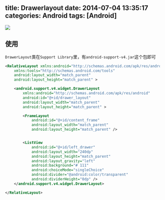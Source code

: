 title: Drawerlayout
date: 2014-07-04 13:35:17
categories: Android
tags: [Android]
---
![](https://github.com/zt1991616/blog/raw/master/Image/14070401.png)

## 使用
`DrawerLayout`类在`Support Library`里，有`android-support-v4.jar`这个包即可

```xml
<RelativeLayout xmlns:android="http://schemas.android.com/apk/res/android"
    xmlns:tools="http://schemas.android.com/tools"
    android:layout_width="match_parent"
    android:layout_height="match_parent" >

    <android.support.v4.widget.DrawerLayout
        xmlns:android="http://schemas.android.com/apk/res/android"
        android:id="@+id/drawer_layout"
        android:layout_width="match_parent"
        android:layout_height="match_parent" >

        <FrameLayout
            android:id="@+id/content_frame"
            android:layout_width="match_parent"
            android:layout_height="match_parent" />


        <ListView
            android:id="@+id/left_drawer"
            android:layout_width="240dp"
            android:layout_height="match_parent"
            android:layout_gravity="left"
            android:background="# 111"
            android:choiceMode="singleChoice"
            android:divider="@android:color/transparent"
            android:dividerHeight="0dp" />
    </android.support.v4.widget.DrawerLayout>

</RelativeLayout>
```
